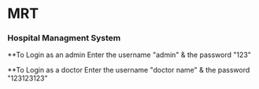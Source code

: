 # MRT
### Hospital Managment System 

**To Login as an admin Enter the username "admin" & the password "123"

**To Login as a doctor Enter the username "doctor name" & the password "123123123"

